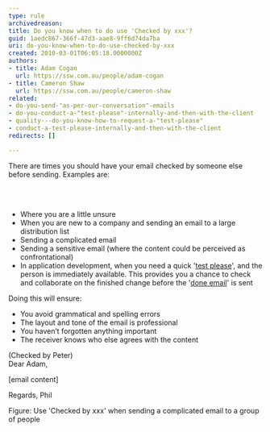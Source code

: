 ```yaml
---
type: rule
archivedreason: 
title: Do you know when to do use 'Checked by xxx'?
guid: 1aedc867-366f-47d3-aae8-9ff6d74da7ba
uri: do-you-know-when-to-do-use-checked-by-xxx
created: 2010-03-01T06:05:18.0000000Z
authors:
- title: Adam Cogan
  url: https://ssw.com.au/people/adam-cogan
- title: Cameron Shaw
  url: https://ssw.com.au/people/cameron-shaw
related:
- do-you-send-"as-per-our-conversation"-emails
- do-you-conduct-a-"test-please"-internally-and-then-with-the-client
- quality---do-you-know-how-to-request-a-"test-please"
- conduct-a-test-please-internally-and-then-with-the-client
redirects: []

---
```



​There are times you should have your email checked by someone else before sending. Examples are&#58;<br>

<br><excerpt class='endintro'></excerpt><br>
<ul>
    <li>Where you are a little unsure</li>
    <li>When you are new to a company and sending an email to a large distribution list</li>
    <li>Sending a complicated email</li>
    <li>Sending a sensitive email (where the content could be perceived as confrontational)</li><li>In application development,&#160;when you need a quick '<a href="/_layouts/15/FIXUPREDIRECT.ASPX?WebId=3dfc0e07-e23a-4cbb-aac2-e778b71166a2&amp;TermSetId=07da3ddf-0924-4cd2-a6d4-a4809ae20160&amp;TermId=d66a9404-2ca9-4d19-ad6c-df1618b4fc28">test please</a>',&#160;an​d the person is immediately&#160;available. This​ provides you a chance to check and collaborate on the finished change before the '<a href="/Pages/Done-GiveDetailsAndDelete.aspx">done&#160;email</a>'&#160;is sent</li>
</ul>
<p>Doing this will ensure&#58;​</p>
<ul>
    <li>You avoid grammatical and spelling errors </li>
    <li>The layout and tone of the email is professional </li>
    <li>You haven’t forgotten anything important </li>
    <li>The receiver knows who else agrees with the content </li>
</ul>
<div class="ms-rteCustom-GreyBox">
<p>
(Checked by Peter)&#160;<br>
Dear Adam,</p>
<p>[email content]
</p>
<p>Regards, Phil 
</p>
</div>
<span class="ms-rteCustom-FigureNormal">Figure&#58; Use 'Checked by xxx' when sending a complicated email to a group of people </span>



